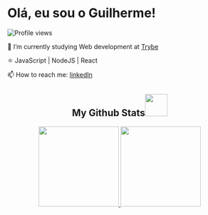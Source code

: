 <h1 align="left">Olá, eu sou o Guilherme!</h1>
<p align="left"> <img src="https://komarev.com/ghpvc/?username=guiaquino92&color=blueviolet" alt="Profile views" /> 

  🌱 I’m currently studying Web development at [Trybe](https://github.com/betrybe/)
  
   ⚛️ JavaScript | NodeJS | React
  
  📫 How to reach me: [linkedIn](https://www.linkedin.com/in/guilherme-aquino92/)
  
   
  <h2 align="center">
    My Github Stats<img src="https://media.giphy.com/media/VgCDAzcKvsR6OM0uWg/giphy.gif" width="50">
  </h2>

<div align="center">
  <a href="https://github.com/GuiAquinoDev">
  <img height="180em" src="https://github-readme-stats.vercel.app/api?username=GuiAquinoDev&show_icons=true&theme=omni&include_all_commits=true&count_private=true"/>
  <img height="180em" src="https://github-readme-stats.vercel.app/api/top-langs/?username=GuiAquinoDev&layout=compact&langs_count=7&theme=omni"/>
</div>



